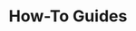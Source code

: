 ---
title: "How-To Guides"
description: 
weight: 200
linkTitle: "Guides"
menu: 
  docs:
    parent: NGINX Gateway Fabric
---
